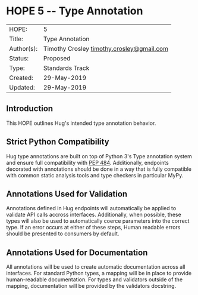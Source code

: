 # HOPE 5 -- Type Annotation

|             |                                             |
| ------------| ------------------------------------------- |
| HOPE:       | 5                                           |
| Title:      | Type Annotation                             |
| Author(s):  | Timothy Crosley <timothy.crosley@gmail.com> |
| Status:     | Proposed                                    |
| Type:       | Standards Track                             |
| Created:    | 29-May-2019                                 |
| Updated:    | 29-May-2019                                 |

## Introduction

This HOPE outlines Hug's intended type annotation behavior.

## Strict Python Compatibility

Hug type annotations are built on top of Python 3's Type annotation system and ensure full compatibility with [PEP 484](https://www.python.org/dev/peps/pep-0484/).
Additionally, endpoints decorated with annotations should be done in a way that is fully compatible with common static analysis tools and type checkers in particular MyPy.

## Annotations Used for Validation

Annotations defined in Hug endpoints will automatically be applied to validate API calls accross interfaces.
Additionally, when possible, these types will also be used to automatically coerce parameters into the correct type.
If an error occurs at either of these steps, Human readable errors should be presented to consumers by default.

## Annotations Used for Documentation

All annotations will be used to create automatic documentation across all interfaces.
For standard Python types, a mapping will be in place to provide human-readable documentation.
For types and validators outside of the mapping, documentation will be provided by the validators docstring.

